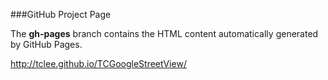 ###GitHub Project Page

The **gh-pages** branch contains the HTML content automatically generated by GitHub Pages.

http://tclee.github.io/TCGoogleStreetView/
